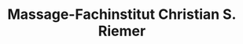 ---
title: "Massage-Fachinstitut Christian S. Riemer"
url: /graz/massage-fachinstitut-christian-s-riemer/
shop: Massage
---